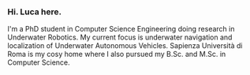 ### Hi. Luca here.

I'm a PhD student in Computer Science Engineering doing research in Underwater Robotics. 
My current focus is underwater navigation and localization of Underwater Autonomous Vehicles.
Sapienza Università di Roma is my cosy home where I also pursued my B.Sc. and M.Sc. in Computer Science.

<!--
**korovev/korovev** is a ✨ _special_ ✨ repository because its `README.md` (this file) appears on your GitHub profile.

Here are some ideas to get you started:

- 🔭 I’m currently working on ...
- 🌱 I’m currently learning ...
- 👯 I’m looking to collaborate on ...
- 🤔 I’m looking for help with ...
- 💬 Ask me about ...
- 📫 How to reach me: ...
- 😄 Pronouns: ...
- ⚡ Fun fact: ...
-->
